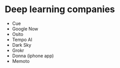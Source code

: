 # Deep learning companies

- Cue
- Google Now
- Osito
- Tempo AI
- Dark Sky
- Grokr
- Donna (iphone app)
- Memoto
